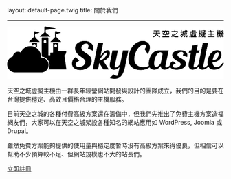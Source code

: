 layout: default-page.twig
title: 關於我們

---

![img](media/images/logo/skycastle-logo.png)

天空之城虛擬主機由一群長年經營網站開發與設計的團隊成立，我們的目的是要在台灣提供穩定、高效且價格合理的主機服務。

目前天空之城的各種付費高級方案還在籌備中，但我們先推出了免費主機方案造福網友們，大家可以在天空之城架設各種知名的網站應用如
 WordPress, Joomla 或 Drupal。
 
雖然免費方案能夠提供的使用量與穩定度暫時沒有高級方案來得優良，但相信可以幫助不少預算較不足、但網站規模也不大的站長們。
 
<p class="uk-text-center">
    <a style="margin-top: 50px; width: 400px" class="download-button uk-button uk-button-hero uk-button-primary"
            href="order.html">
        立即註冊
    </a>
</p>

